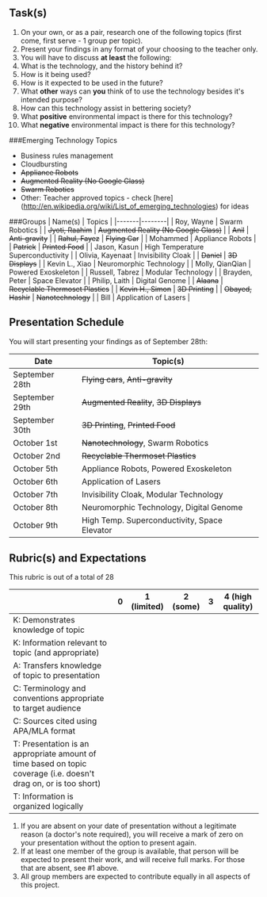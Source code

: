 Task(s)
-------
1. On your own, or as a pair, research one of the following topics (first come, first serve - 1 group per topic).
2. Present your findings in any format of your choosing to the teacher only.  
3. You will have to discuss **at least** the following:
  1. What is the technology, and the history behind it?
  2. How is it being used?
  3. How is it expected to be used in the future?
  4. What **other** ways can **you** think of to use the technology besides it's intended purpose?
  5. How can this technology assist in bettering society?
  6. What **positive** environmental impact is there for this technology?
  7. What **negative** environmental impact is there for this technology?


###Emerging Technology Topics
- Business rules management
- Cloudbursting
- ~~Appliance Robots~~
- ~~Augmented Reality (No Google Glass)~~
- ~~Swarm Robotics~~
- Other: Teacher approved topics - check [here] (http://en.wikipedia.org/wiki/List_of_emerging_technologies) for ideas

###Groups
| Name(s) | Topics |
|-------|--------|
| Roy, Wayne | Swarm Robotics |
| ~~Jyoti, Raahim~~ | ~~Augmented Reality (No Google Glass)~~ |
| ~~Anil~~ | ~~Anti-gravity~~ |
| ~~Rahul, Fayez~~ | ~~Flying Car~~ |
| Mohammed | Appliance Robots |
| ~~Patrick~~ | ~~Printed Food~~ |
| Jason, Kasun | High Temperature Superconductivity |
| Olivia, Kayenaat | Invisibility Cloak |
| ~~Daniel~~ | ~~3D Displays~~ |
| Kevin L., Xiao | Neuromorphic Technology |
| Molly, QianQian | Powered Exoskeleton |
| Russell, Tabrez | Modular Technology |
| Brayden, Peter | Space Elevator |
| Philip, Laith | Digital Genome |
| ~~Alaana~~ | ~~Recyclable Thermoset Plastics~~ |
| ~~Kevin H., Simon~~ | ~~3D Printing~~ |
| ~~Obayed, Hashir~~ | ~~Nanotechnology~~ |
| Bill | Application of Lasers |

Presentation Schedule
------------------
You will start presenting your findings as of September 28th:

| Date | Topic(s) |
|-------|--------|
| September 28th | ~~Flying cars~~, ~~Anti-gravity~~ |
| September 29th | ~~Augmented Reality~~, ~~3D Displays~~  |
| September 30th | ~~3D Printing~~, ~~Printed Food~~ |
| October 1st | ~~Nanotechnology~~, Swarm Robotics |
| October 2nd | ~~Recyclable Thermoset Plastics~~  |
| October 5th | Appliance Robots, Powered Exoskeleton |
| October 6th | Application of Lasers |
| October 7th | Invisibility Cloak, Modular Technology |
| October 8th | Neuromorphic Technology, Digital Genome |
| October 9th | High Temp. Superconductivity, Space Elevator |


Rubric(s) and Expectations
--------------------------
This rubric is out of a total of 28

| | 0 | 1 (limited) | 2 (some) | 3 | 4 (high quality) |
|---| --- | --- | --- | --- | --- |
| K: Demonstrates knowledge of topic | | | | | |
| K: Information relevant to topic (and appropriate) | | | | | |
| A: Transfers knowledge of topic to presentation  | | | | | |
| C: Terminology and conventions appropriate to target audience  | | | | | |
| C: Sources cited using APA/MLA format  | | | | | |
| T: Presentation is an appropriate amount of time based on topic coverage (i.e. doesn't drag on, or is too short)  | | | | | |
| T: Information is organized logically | | | | | |

1. If you are absent on your date of presentation without a legitimate reason (a doctor's note required), you will receive a mark of zero on your presentation without the option to present again.
2. If at least one member of the group is available, that person will be expected to present their work, and will receive full marks. For those that are absent, see #1 above.
3. All group members are expected to contribute equally in all aspects of this project.
